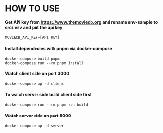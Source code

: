 # HOW TO USE

#### Get API key from https://www.themoviedb.org and rename env-sample to src/.env and put the api key

```
MOVIEDB_API_KEY=[API KEY]
```

#### Install dependecies with pnpm via docker-compose

```
docker-compose build pnpm
docker-compose run --rm pnpm install
```

#### Watch client side on port 3000

```
docker-compose up -d client
```

#### To watch server side build client side first

```
docker-compose run --rm pnpm run build
```

#### Watch server side on port 5000

```
docker-compose up -d server
```
